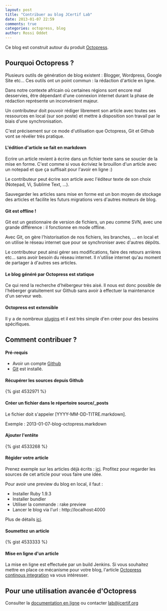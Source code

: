 ```yaml
---
layout: post
title: "Contribuer au blog JCertif Lab"
date: 2013-01-07 22:59
comments: true
categories: octopress, blog
author: Rossi Oddet
---
```

Ce blog est construit autour du produit [Octopress](http://octopress.org/).

## Pourquoi Octopress ?
Plusieurs outils de génération de blog existent : Blogger, Wordpress, Google Site etc... Ces outils ont un point commun : la rédaction d'article en ligne.

Dans notre contexte africain où certaines régions sont encore mal desservies, être dépendant d'une connexion internet durant la phase de rédaction représente un inconvénient majeur. 

Un contributeur doit pouvoir rédiger librement son article avec toutes ses ressources en local (sur son poste) et mettre à disposition son travail par le biais d'une synchronisation.

C'est précisement sur ce mode d'utilisation que Octopress, Git et Github vont se révéler très pratique.

#### L'édition d'article se fait en markdown
Ecrire un article revient à écrire dans un fichier texte sans se soucier de la mise en forme. C'est comme si vous écriviez le brouillon d'un article avec un notepad et que ça suffisait pour l'avoir en ligne :)

Le contributeur peut écrire son article avec l'éditeur texte de son choix (Notepad, Vi, Sublime Text, ...).

Sauvegarder les articles sans mise en forme est un bon moyen de stockage des articles et facilite les futurs migrations vers d'autres moteurs de blog.

#### Git est offline !
Git est un gestionnaire de version de fichiers, un peu comme SVN, avec une grande différence : il fonctionne en mode offline.

Avec Git, on gère l'historisation de nos fichiers, les branches, ... en local et on utilise le réseau internet que pour se synchroniser avec d'autres dépôts.

Le contributeur peut ainsi gérer ses modifications, faire des retours arrières etc... sans avoir besoin du réseau internet. Il n'utilise internet qu'au moment de partager à d'autres ses articles.

#### Le blog généré par Octopress est statique
Ce qui rend la recherche d'hébergeur très aisé. Il nous est donc possible de l'héberger gratuitement sur Github sans avoir à effectuer la maintenance d'un serveur web.

#### Octopress est extensible
Il y a de nombreux [plugins](https://github.com/imathis/octopress/wiki/3rd-party-plugins) et il est très simple d'en créer pour des besoins spécifiques.

## Comment contribuer ?

####	Pré-requis

*	Avoir un compte [Github](http://www.github.com)
*	[Git](http://git-scm.com/book/en/Getting-Started-Installing-Git) est installé. 

####	Récupérer les sources depuis Github
{% gist 4532971 %}

####	Créer un fichier dans le répertoire source/_posts

Le fichier doit s'appeler [YYYY-MM-DD-TITRE.markdown].

Exemple : 2013-01-07-blog-octopress.markdown

#### Ajouter l'entête

{% gist 4533268 %}

#### Régider votre article

Prenez exemple sur les articles déjà écrits : [ici](https://github.com/JCERTIFLab/jcertiflab.github.com/tree/source/source/_posts).
Profitez pour regarder les sources de cet article pour vous faire une idée.

Pour avoir une preview du blog en local, il faut :

*	Installer Ruby 1.9.3
*	Installer bundler
*	Utiliser la commande : rake preview
*	Lancer le blog via l'url : http://localhost:4000

Plus de détails [ici](http://octopress.org/docs/setup/).

#### Soumettez un article

{% gist 4533333 %}

#### Mise en ligne d'un article

La mise en ligne est effectuée par un build Jenkins. Si vous souhaitez mettre en place ce mécanisme pour votre blog, l'article [Octopress continous integration](http://blog.dlecan.com/octopress-continous-integration/) va vous intéresser.

## Pour une utilisation avancée d'Octopress
Consulter la [documentation en ligne](http://octopress.org/docs/) ou contacter lab@jcertif.org

